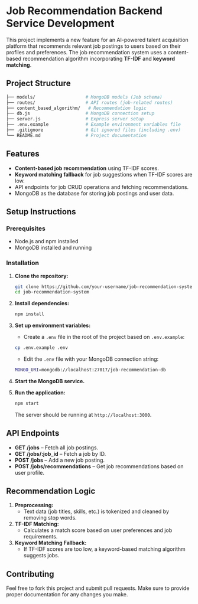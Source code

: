 # Job Recommendation Backend Service Development

This project implements a new feature for an AI-powered talent acquisition platform that recommends relevant job postings to users based on their profiles and preferences. The job recommendation system uses a content-based recommendation algorithm incorporating **TF-IDF** and **keyword matching**.

## Project Structure

```bash
├── models/                   # MongoDB models (Job schema)
├── routes/                   # API routes (job-related routes)
├── content_based_algorithm/   # Recommendation logic
├── db.js                     # MongoDB connection setup
├── server.js                 # Express server setup
├── .env.example              # Example environment variables file
├── .gitignore                # Git ignored files (including .env)
└── README.md                 # Project documentation
```

## Features

*   **Content-based job recommendation** using TF-IDF scores.
*   **Keyword matching fallback** for job suggestions when TF-IDF scores are low.
*   API endpoints for job CRUD operations and fetching recommendations.
*   MongoDB as the database for storing job postings and user data.

## Setup Instructions

### Prerequisites

*   Node.js and npm installed
*   MongoDB installed and running

### Installation

1.  **Clone the repository:**

    ```bash
    git clone https://github.com/your-username/job-recommendation-system.git 
    cd job-recommendation-system
    ```

2.  **Install dependencies:**

    ```bash
    npm install
    ```

3.  **Set up environment variables:**

    * Create a `.env` file in the root of the project based on `.env.example`:

    ```bash
    cp .env.example .env
    ```

    * Edit the `.env` file with your MongoDB connection string:

    ```bash
    MONGO_URI=mongodb://localhost:27017/job-recommendation-db
    ```

4.  **Start the MongoDB service.**

5.  **Run the application:**

    ```bash
    npm start
    ```

    The server should be running at `http://localhost:3000`.


## API Endpoints

* **GET /jobs** – Fetch all job postings.
* **GET /jobs/:job_id** – Fetch a job by ID.
* **POST /jobs** – Add a new job posting.
* **POST /jobs/recommendations** – Get job recommendations based on user profile.


## Recommendation Logic

1. **Preprocessing:**
    * Text data (job titles, skills, etc.) is tokenized and cleaned by removing stop words.
2. **TF-IDF Matching:**
    * Calculates a match score based on user preferences and job requirements.
3. **Keyword Matching Fallback:**
    * If TF-IDF scores are too low, a keyword-based matching algorithm suggests jobs.


## Contributing

Feel free to fork this project and submit pull requests. Make sure to provide proper documentation for any changes you make.
